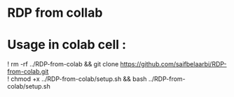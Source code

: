 # RDP from collab 

# Usage in colab cell : 

! rm -rf ../RDP-from-colab && git clone https://github.com/saifbelaarbi/RDP-from-colab.git  
! chmod +x ../RDP-from-colab/setup.sh && bash ../RDP-from-colab/setup.sh  

